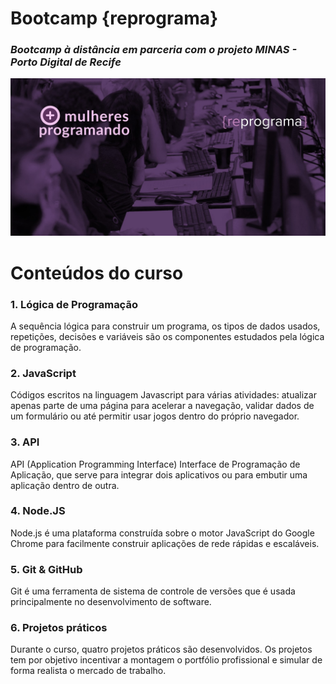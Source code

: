 # Bootcamp {reprograma}
### *Bootcamp à distância em parceria com o projeto MINAS - Porto Digital de Recife*

![reprograma](assets/reprograma.jpg)

# Conteúdos do curso


### 1. Lógica de Programação
A sequência lógica para construir um programa, os tipos de dados usados, repetições, decisões e variáveis são os componentes estudados pela lógica de programação.

### 2. JavaScript
Códigos escritos na linguagem Javascript para várias atividades: atualizar apenas parte de uma página para acelerar a navegação, validar dados de um formulário ou até permitir usar jogos dentro do próprio navegador.

### 3. API
API (Application Programming Interface) Interface de Programação de Aplicação, que serve para integrar dois aplicativos ou para embutir uma aplicação dentro de outra.

### 4. Node.JS
Node.js é uma plataforma construída sobre o motor JavaScript do Google Chrome para facilmente construir aplicações de rede rápidas e escaláveis.

### 5. Git & GitHub
Git é uma ferramenta de sistema de controle de versões que é usada principalmente no desenvolvimento de software.

### 6. Projetos práticos
Durante o curso, quatro projetos práticos são desenvolvidos. Os projetos tem por objetivo incentivar a montagem o portfólio profissional e simular de forma realista o mercado de trabalho.